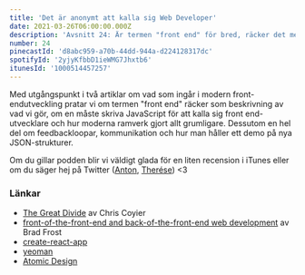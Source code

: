 ```yaml
---
title: 'Det är anonymt att kalla sig Web Developer'
date: 2021-03-26T06:00:00.000Z
description: 'Avsnitt 24: Är termen "front end" för bred, räcker det med att skriva HTML & CSS och mycket annat.'
number: 24
pinecastId: 'd8abc959-a70b-44dd-944a-d224128317dc'
spotifyId: '2yjyKfbbD1ieWMG7Jhxtb6'
itunesId: '1000514457257'
---
```


Med utgångspunkt i två artiklar om vad som ingår i modern front-endutveckling pratar vi om termen "front end" räcker som beskrivning av vad vi gör, om en måste skriva JavaScript för att kalla sig front end-utvecklare och hur moderna ramverk gjort allt grumligare. Dessutom en hel del om feedbackloopar, kommunikation och hur man håller ett demo på nya JSON-strukturer.

Om du gillar podden blir vi väldigt glada för en liten recension i iTunes eller om du säger hej på Twitter ([Anton](https://twitter.com/Awnton), [Therése](https://twitter.com/tkomstadius)) <3

### Länkar

- [The Great Divide](https://css-tricks.com/the-great-divide/) av Chris Coyier
- [front-of-the-front-end and back-of-the-front-end web development](https://bradfrost.com/blog/post/front-of-the-front-end-and-back-of-the-front-end-web-development/) av Brad Frost
- [create-react-app](https://create-react-app.dev/)
- [yeoman](https://yeoman.io/)
- [Atomic Design](https://bradfrost.com/blog/post/atomic-web-design/)
